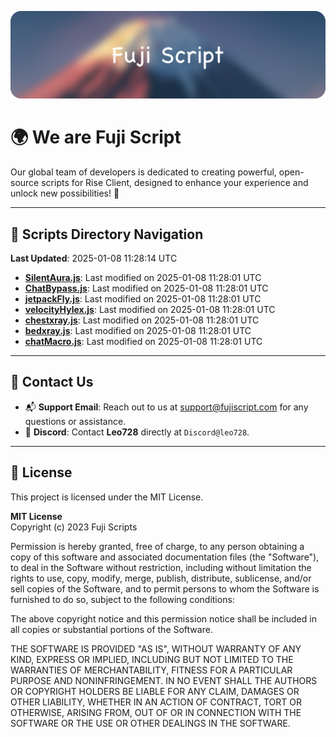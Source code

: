 ![Banner](.github/b.webp)

# 🌍 **We are Fuji Script**

Our global team of developers is dedicated to creating powerful, open-source scripts for Rise Client, designed to enhance your experience and unlock new possibilities! 🌟

---
<!-- SCRIPTS_NAVIGATION_START -->
## 📂 **Scripts Directory Navigation**

**Last Updated**: 2025-01-08 11:28:14 UTC

- **[SilentAura.js](scripts/SilentAura.js)**: Last modified on 2025-01-08 11:28:01 UTC
- **[ChatBypass.js](scripts/ChatBypass.js)**: Last modified on 2025-01-08 11:28:01 UTC
- **[jetpackFly.js](scripts/jetpackFly.js)**: Last modified on 2025-01-08 11:28:01 UTC
- **[velocityHylex.js](scripts/velocityHylex.js)**: Last modified on 2025-01-08 11:28:01 UTC
- **[chestxray.js](scripts/chestxray.js)**: Last modified on 2025-01-08 11:28:01 UTC
- **[bedxray.js](scripts/bedxray.js)**: Last modified on 2025-01-08 11:28:01 UTC
- **[chatMacro.js](scripts/chatMacro.js)**: Last modified on 2025-01-08 11:28:01 UTC

<!-- SCRIPTS_NAVIGATION_END -->

---

## 💬 **Contact Us**  
- 📬 **Support Email**: Reach out to us at [support@fujiscript.com](mailto:support@fujiscript.com) for any questions or assistance.  
- 💬 **Discord**: Contact **Leo728** directly at `Discord@leo728`.

---

## 📜 **License**

This project is licensed under the MIT License.  

**MIT License**  
Copyright (c) 2023 Fuji Scripts  

Permission is hereby granted, free of charge, to any person obtaining a copy of this software and associated documentation files (the "Software"), to deal in the Software without restriction, including without limitation the rights to use, copy, modify, merge, publish, distribute, sublicense, and/or sell copies of the Software, and to permit persons to whom the Software is furnished to do so, subject to the following conditions:  

The above copyright notice and this permission notice shall be included in all copies or substantial portions of the Software.  

THE SOFTWARE IS PROVIDED "AS IS", WITHOUT WARRANTY OF ANY KIND, EXPRESS OR IMPLIED, INCLUDING BUT NOT LIMITED TO THE WARRANTIES OF MERCHANTABILITY, FITNESS FOR A PARTICULAR PURPOSE AND NONINFRINGEMENT. IN NO EVENT SHALL THE AUTHORS OR COPYRIGHT HOLDERS BE LIABLE FOR ANY CLAIM, DAMAGES OR OTHER LIABILITY, WHETHER IN AN ACTION OF CONTRACT, TORT OR OTHERWISE, ARISING FROM, OUT OF OR IN CONNECTION WITH THE SOFTWARE OR THE USE OR OTHER DEALINGS IN THE SOFTWARE.  
